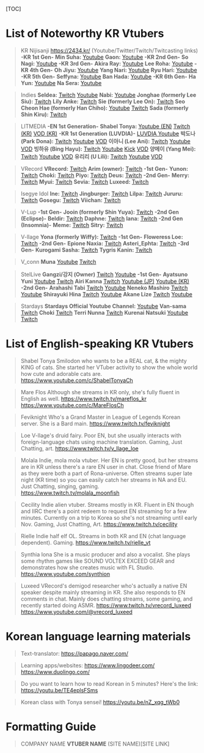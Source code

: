 [TOC]

# List of Noteworthy KR Vtubers
>KR Nijisanji
https://2434.kr/ (Youtube/Twitter/Twitch/Twitcasting links)
**-KR 1st Gen-**
**Min Suha:** 
[Youtube](https://www.youtube.com/channel/UCUtKkGKef8BYMs3h-3zQm9A)
**Gaon:** 
[Youtube](https://www.youtube.com/channel/UCpRXCTyNNa-MnjhK6gisnRw)
**-KR 2nd Gen-**
**So Nagi:** 
[Youtube](https://www.youtube.com/channel/UC5ek2GWKvUKFgnKSHuuCFrw)
**-KR 3rd Gen-**
**Akira Ray:** 
[Youtube](https://www.youtube.com/channel/UC7hffDQLKIEG-_zoAQkMIvg)
**Lee Roha:** 
[Youtube](https://www.youtube.com/channel/UCClwIqTUn5LDpFucHyaAhHg)
**-KR 4th Gen-**
**Oh Jiyu:** 
[Youtube](https://www.youtube.com/channel/UCnzZmBOSrQf2wDBbnsDajVw)
**Yang Nari:** 
[Youtube](https://www.youtube.com/channel/UCCHH0nWYXFZmtDS_4tvMxHQ)
**Ryu Hari:** 
[Youtube](https://www.youtube.com/channel/UClS6k3w1sPwlVFqK3-yID5A)
**-KR 5th Gen-**
**Seffyna:** 
[Youtube](https://www.youtube.com/channel/UCeGendL8CO5RkffB6IFwHow)
**Ban Hada:** 
[Youtube](https://www.youtube.com/channel/UCLjx3lqIkYkPCBJop8czJ2A)
**-KR 6th Gen-**
**Ha Yun:** 
[Youtube](https://www.youtube.com/channel/UCrhhJPNsOqzNIkUfTABoSpg)
**Na Sera:** 
[Youtube](https://www.youtube.com/channel/UCX88Pe54pxbJDSGIyGrzNdg)

>Indies
**Seldea:**
[Twitch](https://www.twitch.tv/seldea)
[Youtube](https://www.youtube.com/@seldea)
**Nabi:**
[Youtube](https://www.youtube.com/@Nabii)
**Jonghae (formerly Lee Siu):** 
[Twitch](https://www.twitch.tv/whdgodi)
**Lily Anke:**
[Twitch](https://www.twitch.tv/lily_anke)
**Sie (formerly Lee On):** 
[Twitch](https://www.twitch.tv/moon257189)
**Seo Cheon Hae (formerly Han Chiho):**
[Youtube](https://www.youtube.com/@seocheonhae)
[Twitch](https://www.twitch.tv/unnamed_star_)
**Sada (formerly Shin Kiru):** 
[Twitch](https://www.twitch.tv/pelecanus_)
 
>LITMEDIA
**-EN 1st Generation-**
**Shabel Tonya:** 
[Youtube (EN)](https://www.youtube.com/c/ShabelTonyaCh)
[Twitch (KR)](https://www.twitch.tv/shabeltonya)
[VOD (KR)](https://www.youtube.com/@shabeltonyakor)
**-KR 1st Generation (LUVDIA)-**
[LUVDIA Youtube](https://www.youtube.com/@LUVDIA)
**박도나 (Park Dona):** 
[Twitch](https://twitch.tv/pdona_d)
[Youtube](https://www.youtube.com/@ParkDona211)
[VOD](https://www.youtube.com/@parkdona0211)
**이아니 (Lee Ani):**
[Twitch](https://twitch.tv/leea_ni)
[Youtube](https://www.youtube.com/@LeeA-ni)
[VOD](https://www.youtube.com/@lee_a_ni)
**빙하유 (Bing Hayu):** 
[Twitch](https://twitch.tv/binghayu)
[Youtube](https://www.youtube.com/@binghayu)
[Kick](https://kick.com/bing_hayu)
[VOD](https://www.youtube.com/@bingvod)
**양메이 (Yang Mei):** 
[Twitch](https://twitch.tv/yangmei1126)
[Youtube](https://www.youtube.com/@yangmei1126)
[VOD](https://www.youtube.com/@vod2005)
**유리리 (U Lili):** 
[Twitch](https://twitch.tv/u_li_li)
[Youtube](https://www.youtube.com/@u-LiLi)
[VOD](https://www.youtube.com/@U_Lili)

>VRecord
**VRecord:** 
[Twitch](https://www.twitch.tv/vrecordinfo)
**Arim (owner):** 
[Twitch](https://www.twitch.tv/vrecord_arim)
**-1st Gen-**
**Yunon:** 
[Twitch](https://www.twitch.tv/vrecord_yunon)
**Choki:** 
[Twitch](https://www.twitch.tv/vrecord_choki)
**Piyo:** 
[Twitch](https://www.twitch.tv/vrecord_piyo)
**Deus:** 
[Twitch](https://www.twitch.tv/vrecord_deus)
**-2nd Gen-**
**Merry:** 
[Twitch](https://www.twitch.tv/vrecord_merry)
**Myui:** 
[Twitch](https://www.twitch.tv/vrecord_myui)
**Sevia:** 
[Twitch](https://www.twitch.tv/vrecord_sevia)
**Luxeed:** 
[Twitch](https://www.twitch.tv/vrecord_luxeed)

>Isegye Idol
**Ine:** 
[Twitch](https://www.twitch.tv/vo_ine)
**Jingburger:** 
[Twitch](https://www.twitch.tv/jingburger)
**Lilpa:** 
[Twitch](https://www.twitch.tv/lilpaaaaaa)
**Jururu:** 
[Twitch](https://www.twitch.tv/cotton__123)
**Gosegu:** 
[Twitch](https://www.twitch.tv/gosegugosegu)
**Viichan:** 
[Twitch](https://www.twitch.tv/viichan6)
 
>V-Lup
**-1st Gen-**
**Jooin (formerly Shin Yuya):** 
[Twitch](https://www.twitch.tv/jooin_vlup)
**-2nd Gen (Eclipse)-**
**Beldir:** 
[Twitch](https://www.twitch.tv/beldir_vlup)
**Daphne:** 
[Twitch](https://www.twitch.tv/daphne_vlup)
**Iana:** 
[Twitch](https://www.twitch.tv/iana_vlup)
**-2nd Gen (Insomnia)-**
**Meme:** 
[Twitch](https://www.twitch.tv/meme_vlup)
**Sitry:** 
[Twitch](https://www.twitch.tv/sitry_vlup)
 
>V-llage
**Yona (formerly Wiffy):** 
[Twitch](https://www.twitch.tv/iotayona)
**-1st Gen-**
**Floweress Loe:** 
[Twitch](https://www.twitch.tv/v_llage_loe)
**-2nd Gen-**
**Epione Naxia:** 
[Twitch](https://www.twitch.tv/v_llage_naxia)
**Asteri_Ephta:** 
[Twitch](https://www.twitch.tv/v_llage_ephta)
**-3rd Gen-**
**Kurogami Sasha:** 
[Twitch](https://www.twitch.tv/v_llage_sasha)
**Tygris Kanin:** 
[Twitch](https://www.twitch.tv/v_llage_kanin)
 
>V_conn
**Muna**
[Youtube](https://www.youtube.com/c/MUNA_Vconn)
[Twitch](https://www.twitch.tv/muna_vconn)
 
>StelLive
**Gangzi/강지 (Owner)**
[Twitch](https://www.twitch.tv/rkdwl12)
[Youtube](https://www.youtube.com/@GANGZI1)
**-1st Gen-**
**Ayatsuno Yuni**
[Youtube](https://www.youtube.com/@ayatsunoyunich)
[Twitch](https://www.twitch.tv/ayatsunoyuni_stellive)
**Airi Kanna**
[Twitch](https://twitch.tv/airikanna_stellive)
[Youtube (JP)](https://youtube.com/@airikanna)
[Youtube (KR)](https://youtube.com/@airikannach)
**-2nd Gen-**
**Arahashi Tabi**
[Twitch](https://www.twitch.tv/arahashitabi_stellive)
[Youtube](https://www.youtube.com/@arahashitabi)
**Neneko Mashiro**
[Twitch](https://www.twitch.tv/nenekomashiro_stellive)
[Youtube](https://www.youtube.com/@neneko_mashiro)
**Shirayuki Hina**
[Twitch](https://www.twitch.tv/shirayukihina_stellive)
[Youtube](https://www.youtube.com/@shirayukihina)
**Akane Lize**
[Twitch](https://www.twitch.tv/akanelize_stellive)
[Youtube](https://www.youtube.com/@akanelize)
 
>Stardays
**Stardays Official Youtube Channel:** 
[Youtube](https://www.youtube.com/@stardays-KR)
**Van-sama** 
[Twitch](https://www.twitch.tv/van_sama_)
**Choki** 
[Twitch](https://www.twitch.tv/vrecord_choki)
**Terri Nunna**
[Twitch](https://www.twitch.tv/terri_nunna_)
**Kurenai Natsuki**
[Youtube](https://www.youtube.com/@Kurenai_Natsuki)
[Twitch](https://www.twitch.tv/natsuki_831)

# List of English-speaking KR Vtubers
>Shabel Tonya
Smilodon who wants to be a REAL cat, & the mighty KING of cats. She started her VTuber activity to show the whole world how cute and adorable cats are.
https://www.youtube.com/c/ShabelTonyaCh
 
>Mare Flos
Although she streams in KR only, she's fully fluent in English as well.
https://www.twitch.tv/mareflos_kr
https://www.youtube.com/c/MareFlosCh
 
>Feviknight 
Who's a Grand Master in League of Legends Korean server. She is a Bard main.
https://www.twitch.tv/feviknight
 
>Loe
V-llage's druid fairy. Poor EN, but she usually interacts with foreign-language chats using machine translation. Gaming, Just Chatting, art.
https://www.twitch.tv/v_llage_loe
 
>Molala
Indie, mola mola vtuber. Her EN is pretty good, but her streams are in KR unless there's a rare EN user in chat. Close friend of Mare as they were both a part of Rona-universe. Often streams super late night (KR time) so you can easily catch her streams in NA and EU. Just Chatting, singing, gaming.
https://www.twitch.tv/molala_moonfish
 
>Cecility
Indie alien vtuber. Streams mostly in KR. Fluent in EN though and IIRC there's a point redeem to request EN streaming for a few minutes. Currently on a trip to Korea so she's not streaming until early Nov. Gaming, Just Chatting, Art.
https://www.twitch.tv/cecility
 
>Rielle
Indie half elf OL. Streams in both KR and EN (chat language dependent). Gaming.
https://www.twitch.tv/rielle_vt
 
>Synthia Iona
She is a music producer and also a vocalist. She plays some rhythm games like SOUND VOLTEX EXCEED GEAR and demonstrates how she creates music with FL Studio.
https://www.youtube.com/synthion

>Luxeed
VRecord's demigod researcher who's actually a native EN speaker despite mainly streaming in KR. She also responds to EN comments in chat.  Mainly does chatting streams, some gaming, and recently started doing ASMR.
https://www.twitch.tv/vrecord_luxeed
https://www.youtube.com/@vrecord_luxeed

# Korean language learning materials

>Text-translator:
https://papago.naver.com/

>Learning apps/websites:
https://www.lingodeer.com/
https://www.duolingo.com/

>Do you want to learn how to read Korean in 5 minutes? Here's the link:
https://youtu.be/TE4eplsFSms

>Korean class with Tonya sensei!
https://youtu.be/nZ_xqg_tWb0

# Formatting Guide

>COMPANY NAME
**VTUBER NAME**
(SITE NAME)[SITE LINK]